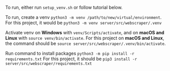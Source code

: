 To run, either run `setup_venv.sh` or follow tutorial below.

To run, create a venv `python3 -m venv /path/to/new/virtual/environment`.
For this project, it would be `python3 -m venv server/src/webscraper/.venv`

Activate venv on __Windows__ with `venv/Scripts/activate`, 
and on __macOS and Linux__ with `source venv/bin/activate`.
For this project on __macOS and Linux__, the command should be `source server/src/webscraper/.venv/bin/activate`.

Run command to install packages
`python3 -m pip install -r requirements.txt`
For this project, it should be `pip3 install -r server/src/webscraper/requirements.txt`
